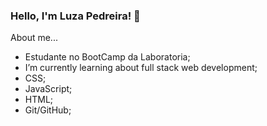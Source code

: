 ### Hello, I'm Luza Pedreira! 👋

About me...
- Estudante no BootCamp da Laboratoria;
- I’m currently learning about full stack web development;
- CSS;
- JavaScript;
- HTML;
- Git/GitHub;


<!--
**Luzapedreira/Luzapedreira** is a ✨ _special_ ✨ repository because its `README.md` (this file) appears on your GitHub profile.

Here are some ideas to get you started:

- 🔭 Estudante no BootCamp da Laboratoria;
- 🌱 I’m currently learning about full stack web development;
- 👯 CSS
- 🤔 JavaScript
- 💬 HTML
- 📫 Git/GitHub
- 😄 Pronouns: ...
- ⚡ Fun fact: ...
-->
